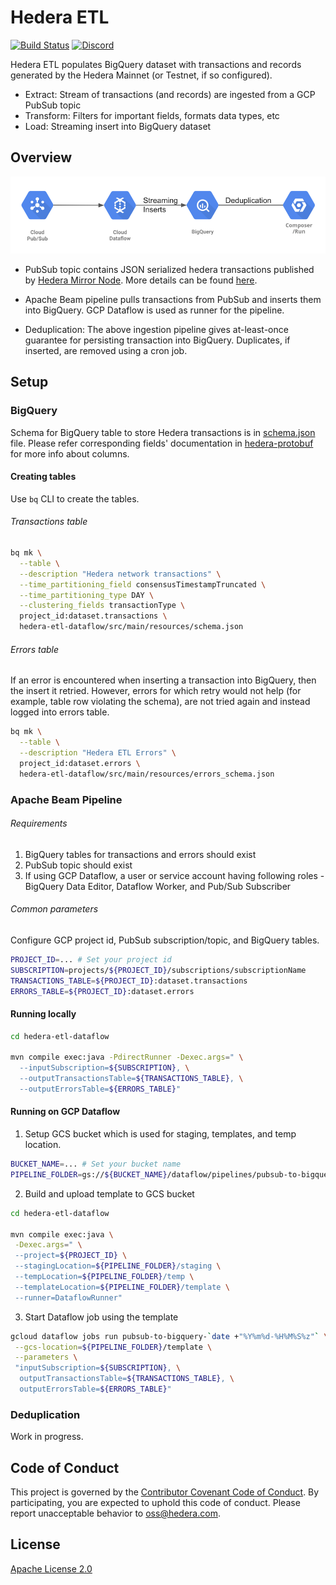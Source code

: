 # Hedera ETL

[![Build Status](https://travis-ci.org/blockchain-etl/hedera-etl.png)](https://travis-ci.org/blockchain-etl/hedera-etl)
[![Discord](https://img.shields.io/badge/discord-join%20chat-blue.svg)](https://hedera.com/discord)

Hedera ETL populates BigQuery dataset with transactions and records generated by the Hedera Mainnet (or Testnet, if so configured).
- Extract: Stream of transactions (and records) are ingested from a GCP PubSub topic
- Transform: Filters for important fields, formats data types, etc
- Load: Streaming insert into BigQuery dataset

## Overview

![Ingestion](docs/images/hedera_etl_ingestion.png)

- PubSub topic contains JSON serialized hedera transactions published by
[Hedera Mirror Node](https://github.com/hashgraph/hedera-mirror-node). More details can be found [here](work-in-progress).

- Apache Beam pipeline pulls transactions from PubSub and inserts them into BigQuery. GCP Dataflow is used as runner for
the pipeline.

- Deduplication: The above ingestion pipeline gives at-least-once guarantee for persisting transaction into BigQuery.
Duplicates, if inserted, are removed using a cron job.

## Setup

### BigQuery

Schema for BigQuery table to store Hedera transactions is in
[schema.json](hedera-etl-dataflow/src/main/resources/schema.json) file. Please refer corresponding fields'
documentation in [hedera-protobuf](https://github.com/hashgraph/hedera-protobuf/tree/master/src/main/proto) for more
info about columns.

#### Creating tables

Use `bq` CLI to create the tables.

###### Transactions table

```bash
bq mk \
  --table \
  --description "Hedera network transactions" \
  --time_partitioning_field consensusTimestampTruncated \
  --time_partitioning_type DAY \
  --clustering_fields transactionType \
  project_id:dataset.transactions \
  hedera-etl-dataflow/src/main/resources/schema.json
```

###### Errors table

If an error is encountered when inserting a transaction into BigQuery, then the insert it retried. However, errors
for which retry would not help (for example, table row violating the schema), are not tried again and instead logged
into errors table.

```bash
bq mk \
  --table \
  --description "Hedera ETL Errors" \
  project_id:dataset.errors \
  hedera-etl-dataflow/src/main/resources/errors_schema.json
```

### Apache Beam Pipeline

###### Requirements

1. BigQuery tables for transactions and errors should exist
2. PubSub topic should exist
3. If using GCP Dataflow, a user or service account having following roles - BigQuery Data Editor, Dataflow Worker, and
   Pub/Sub Subscriber

###### Common parameters

Configure GCP project id, PubSub subscription/topic, and BigQuery tables.

```bash
PROJECT_ID=... # Set your project id
SUBSCRIPTION=projects/${PROJECT_ID}/subscriptions/subscriptionName
TRANSACTIONS_TABLE=${PROJECT_ID}:dataset.transactions
ERRORS_TABLE=${PROJECT_ID}:dataset.errors
```

#### Running locally

```bash
cd hedera-etl-dataflow

mvn compile exec:java -PdirectRunner -Dexec.args=" \
  --inputSubscription=${SUBSCRIPTION}, \
  --outputTransactionsTable=${TRANSACTIONS_TABLE}, \
  --outputErrorsTable=${ERRORS_TABLE}"
```

#### Running on GCP Dataflow

1. Setup GCS bucket which is used for staging, templates, and temp location.

```bash
BUCKET_NAME=... # Set your bucket name
PIPELINE_FOLDER=gs://${BUCKET_NAME}/dataflow/pipelines/pubsub-to-bigquery
```

2. Build and upload template to GCS bucket

```bash
cd hedera-etl-dataflow

mvn compile exec:java \
 -Dexec.args=" \
 --project=${PROJECT_ID} \
 --stagingLocation=${PIPELINE_FOLDER}/staging \
 --tempLocation=${PIPELINE_FOLDER}/temp \
 --templateLocation=${PIPELINE_FOLDER}/template \
 --runner=DataflowRunner"
```

3. Start Dataflow job using the template

```bash
gcloud dataflow jobs run pubsub-to-bigquery-`date +"%Y%m%d-%H%M%S%z"` \
 --gcs-location=${PIPELINE_FOLDER}/template \
 --parameters \
 "inputSubscription=${SUBSCRIPTION}, \
  outputTransactionsTable=${TRANSACTIONS_TABLE}, \
  outputErrorsTable=${ERRORS_TABLE}"
```

### Deduplication

Work in progress.

## Code of Conduct
This project is governed by the [Contributor Covenant Code of Conduct](CODE_OF_CONDUCT.md). By participating, you are
expected to uphold this code of conduct. Please report unacceptable behavior to [oss@hedera.com](mailto:oss@hedera.com).

## License
[Apache License 2.0](LICENSE)
